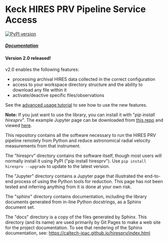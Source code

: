 # Keck HIRES PRV Pipeline Service Access

[![PyPI version](https://badge.fury.io/py/hiresprv.svg)](https://badge.fury.io/py/hiresprv)

##### [Documentation](https://caltech-ipac.github.io/hiresprv)

#### Version 2.0 released!

v2.0 enables the following features:

* processing archival HIRES data collected in the correct configuration
* access to your workspace directory structure and the ability to download any file within it
* activate/deactive specific files/observations

See the <a href="https://caltech-ipac.github.io/hiresprv/tutorials/Advanced_Usage.html">advanced usage tutorial</a> to see how to use the new features.


<b>Note:</b> If you just want to use the library, you can install it with "<i>pip install hiresprv</i>".
The example Jupyter page can be downloaded from [this repo](Jupyter/HIRES_PRV_Service.ipynb)
and viewed <a href="https://caltech-ipac.github.io/hiresprv/tutorials/HIRES_PRV_Service.html">here</a>.

This repository contains all the software necessary to run the HIRES PRV pipeline remotely from Python
and reduce astronomical radial velocity measurements from that instrument.

The "hiresprv" directory contains the software itself, though most users will normally install it using
PyPI ("pip install hiresprv"). Use `pip install hiresprv --upgrade` to update to the latest version.

The "Jupyter" directory contains a Jupyter page that illustrated the end-to-end process of using the
Python tools for reduction.  This page has not been tested and inferring anything from it is done
at your own risk.

The "sphinx" directory contains documentation, including the library documents generated from in-line
Python docstrings, as a Sphinx document set.

The "docs" directory is a copy of the files generated by Sphinx.  This directory (and its name) are 
used primarily by Git Pages to make a web site for the project documentation.  To see that rendering
of the Sphinx documentation, see: https://caltech-ipac.github.io/hiresprv/index.html

